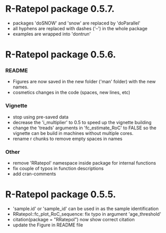 # R-Ratepol package 0.5.7.
 - packages 'doSNOW' and 'snow' are replaced by 'doParallel' 
 - all hyphens are replaced with dashes ('–') in the whole package
 - examples are wrapped into 'dontrun'

# R-Ratepol package 0.5.6.
### README
 - Figures are now saved in the new folder ('man' folder) with the new names.
 - cosmetics changes in the code (spaces, new lines, etc)

### Vignette
 - stop using pre-saved data
 - decrease the 'i_multiplier' to 0.5 to speed up the vignette building
 - change the 'treads' arguments in 'fc_estimate_RoC' to FALSE so the vignette can be build in machines without multiple cores.
 - rename r chunks to remove empty spaces in names

### Other
 - remove 'RRatepol' namespace inside package for internal functions
 - fix couple of typos in function descriptions
 - add cran-comments

# R-Ratepol package 0.5.5.
 - 'sample.id' or 'sample_id' can be used in as the sample identification
 - RRatepol::fc_plot_RoC_sequence: fix typo in argument 'age_threshold' 
 - citation(package = "RRatepol") now show correct citation
 - update the Figure in README file